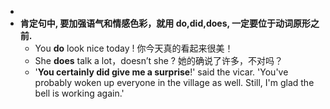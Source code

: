 -
- **肯定句中, 要加强语气和情感色彩，就用 do,did,does, 一定要位于动词原形之前.**
	- You **do** look nice today ! 你今天真的看起来很美！
	- She **does** talk a lot，doesn’t she ? 她的确说了许多，不对吗？
	- '**You certainly did give me a surprise**!' said the vicar. 'You've probably woken up everyone in the village as well. Still, I'm glad the bell is working again.'
